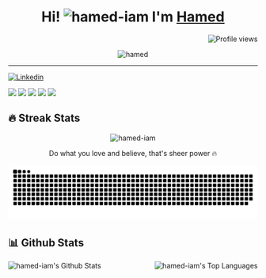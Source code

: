 <!-- ### Hi there 👋 -->

<!--
**hamed-iam/hamed-iam** is a ✨ _special_ ✨ repository because its `README.md` (this file) appears on your GitHub profile.

Here are some ideas to get you started:

- 🔭 I’m currently working on ...
- 🌱 I’m currently learning ...
- 👯 I’m looking to collaborate on ...
- 🤔 I’m looking for help with ...
- 💬 Ask me about ...
- 📫 How to reach me: ...
- 😄 Pronouns: ...
- ⚡ Fun fact: ...
-->

<h1 align="center">Hi! <img src="https://media.giphy.com/media/hvRJCLFzcasrR4ia7z/giphy.gif" width="30" alt="hamed-iam"> I'm <a href="https://github.com/hamed-iam" color="white" target="_blank">Hamed</a></h1>
 <img src="https://gpvc.arturio.dev/hamed-iam" alt="Profile views" align='right'/> 
 <a href="https://github.com/hamed-iam/hamed-iam/"> </a>
<br/>

<p align="center">
  <img src="https://readme-typing-svg.herokuapp.com?color=1AF761&lines=Algo+Enthusiast;JS+%7C%7C+TS+%7C%7C+React+%7C%7C+Vue+%7C%7C+Python;Learning+New+Things+Everyday;Never+Stop+Learning!&center=true&width=800&height=45" alt="hamed">
</p>
<hr/>

[![Linkedin](https://img.shields.io/badge/Linkedin-ff2929.svg?logo=linkedin&logoWidth=20)](https://www.linkedin.com/in/hamed-ghazali/)

![](https://img.shields.io/badge/Framework-React-informational?style=flat&logo=react&logoColor=white&color=3bac3a)
![](https://img.shields.io/badge/Framework-Vue-informational?style=flat&logo=vue.js&logoColor=white&color=3bac3a)
![](https://img.shields.io/badge/Language-JavaScript-informational?style=flat&logo=javascript&logoColor=white&color=3bac3a)
![](https://img.shields.io/badge/Language-TypeScript-informational?style=flat&logo=typescript&logoColor=white&color=3bac3a)
![](https://img.shields.io/badge/Language-Python-informational?style=flat&logo=python&logoColor=white&color=3bac3a)

## 🔥 Streak Stats

<p align="center">
	<img align="center" src="https://github-readme-streak-stats.herokuapp.com?user=hamed-iam&theme=tokyonight_duo&hide_border=true" alt="hamed-iam" />
  <p align="center"> Do what you love and believe, that's sheer power 🔥 </p>
</p>

<!-- ## ⚡ Recent GitHub Activity
<br/>
 <img alt="hamed's Activity Graph" src="https://activity-graph.herokuapp.com/graph?username=hamed-iam&custom_title=hamed-iam's%20Contribution%20Graph&bg_color=1F222E&color=F8D866&line=F85D7F&point=FFFFFF&hide_border=false" />
<br/>
 -->
 ![Snake animation](github-contribution-grid-snake.svg)
 
## 📊 Github Stats

<img align="left" alt="hamed-iam's Github Stats" src="https://github-readme-stats.vercel.app/api?username=hamed-iam&show_icons=true&include_all_commits=true&count_private=true&icon_color=fff&text_color=fff&bg_color=DEG,000,000,001,002,003" height="170px"/>
<img align="right" alt="hamed-iam's Top Languages" src="https://github-readme-stats.vercel.app/api/top-langs/?username=hamed-iam&layout=compact&langs_count=8&theme=dark&hide_border=false&title_color=F85D7F&icon_color=F8D866" height="170px"/>

